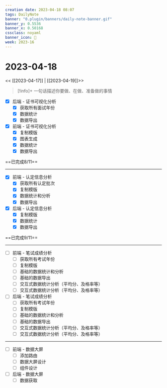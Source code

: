 ```yaml
---
creation date: 2023-04-18 08:07
tags: DailyNote
banner: "0.plugin/banners/daily-note-banner.gif"
banner_y: 0.5536
banner_x: 0.50168
cssclass: noyaml
banner_icon: 💌
week: 2023-16
---
```


# 2023-04-18

<< [[2023-04-17]] | [[2023-04-19]]>>


> [!info]+ 一句话描述你要做、在做、准备做的事情
> 

- [x] 后端 - 证书可视化分析
	- [x] 获取所有面试年份
	- [x] 数据统计
	- [x] 数据导出
- [x] 前端 - 证书可视化分析
	- [x] 复制模版
	- [x] 图表生成
	- [x] 数据统计
	- [x] 数据导出

==已完成8/11==

---

- [x] 前端 - 认定信息分析
	- [x] 获取所有认定批次
	- [x] 复制模版
	- [x] 数据统计和分析
	- [x] 数据导出
- [x] 后端 - 认定信息分析
	- [x] 复制模版
	- [x] 数据统计
	- [x] 数据导出

==已完成9/11==

---

- [ ] 前端 - 笔试成绩分析
	- [ ] 获取所有考试年份
	- [ ] 复制模版
	- [ ] 基础的数据统计和分析
	- [ ] 基础的数据导出
	- [ ] 交互式数据统计分析（平均分、及格率等）
	- [ ] 交互式数据统计分析（平均分、及格率等）
- [ ] 后端 - 笔试成绩分析
	- [ ] 获取所有考试年份
	- [ ] 复制模版
	- [ ] 基础的数据统计和分析
	- [ ] 基础的数据导出
	- [ ] 交互式数据统计分析（平均分、及格率等）
	- [ ] 交互式数据统计分析（平均分、及格率等）

---

- [ ] 前端 - 数据大屏
	- [ ] 添加路由
	- [ ] 数据大屏设计
	- [ ] 组件设计
- [ ] 后端 - 数据大屏
	- [ ] 数据获取